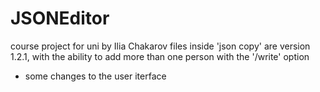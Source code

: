 # JSONEditor
course project for uni
by Ilia Chakarov
files inside 'json copy' are version 1.2.1, with the ability to add more than one person with the '/write' option
+ some changes to the user iterface
